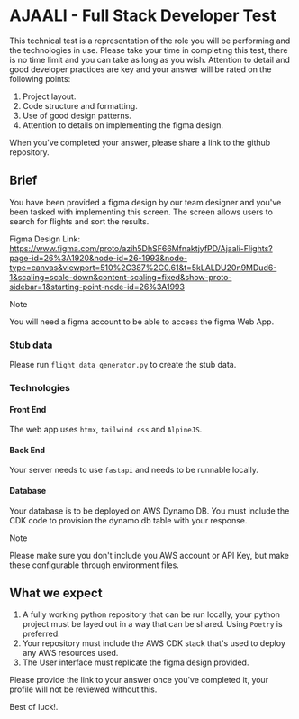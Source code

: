 # AJAALI - Full Stack Developer Test

This technical test is a representation of the role you will be performing and the technologies in use. Please take your time in completing this test, there is no time limit and you can take as long as you wish. Attention to detail and good developer practices are key and your answer will be rated on the following points:
1. Project layout.
1. Code structure and formatting.
1. Use of good design patterns.
1. Attention to details on implementing the figma design.

When you've completed your answer, please share a link to the github repository.

## Brief
You have been provided a figma design by our team designer and you've been tasked with implementing this screen. The screen allows users to search for flights and sort the results.

Figma Design Link: https://www.figma.com/proto/azih5DhSF66MfnaktjyfPD/Ajaali-Flights?page-id=26%3A1920&node-id=26-1993&node-type=canvas&viewport=510%2C387%2C0.61&t=5kLALDU20n9MDud6-1&scaling=scale-down&content-scaling=fixed&show-proto-sidebar=1&starting-point-node-id=26%3A1993

> [!NOTE]
> You will need a figma account to be able to access the figma Web App.

### Stub data
Please run `flight_data_generator.py` to create the stub data.

### Technologies
#### Front End
The web app uses `htmx`, `tailwind css` and `AlpineJS`.

#### Back End
Your server needs to use `fastapi` and needs to be runnable locally.

#### Database
Your database is to be deployed on AWS Dynamo DB. You must include the CDK code to provision the dynamo db table with your response.

> [!NOTE]
> Please make sure you don't include you AWS account or API Key, but make these configurable through environment files.

## What we expect
1. A fully working python repository that can be run locally, your python project must be layed out in a way that can be shared. Using `Poetry` is preferred.
1. Your repository must include the AWS CDK stack that's used to deploy any AWS resources used.
1. The User interface must replicate the figma design provided.

Please provide the link to your answer once you've completed it, your profile will not be reviewed without this.

Best of luck!.
